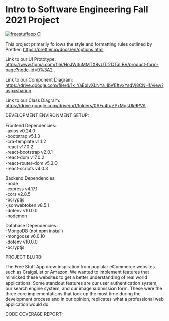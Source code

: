 # Intro to Software Engineering Fall 2021 Project

[![freestuffapp CI](https://github.com/Free-Stuff-App/csc307project/actions/workflows/node.js.yml/badge.svg)](https://github.com/Free-Stuff-App/csc307project/actions/workflows/node.js.yml)

This project primarily follows the style and formatting rules outlined by Prettier: https://prettier.io/docs/en/options.html.    

Link to our UI Prototype: https://www.figma.com/file/HoJW3uMMTX8vUTr2DTaLBV/product-form-page?node-id=9%3A2 .

Link to our Component Diagram: https://drive.google.com/file/d/1x_YaEbIvXLNYa_1bVEftvxYsdVj8CNHf/view?usp=sharing . 

Link to our Class Diagram: https://drive.google.com/drive/u/1/folders/0AFu4tuZPxMqsUk9PVA  .

DEVELOPMENT ENVIRONMENT SETUP:

Frontend Dependencies:  
-axios v0.24.0  
-bootstrap v5.1.3  
-cra-template v1.1.2  
-react v17.0.2  
-react-bootstrap v2.0.1  
-react-dom v17.0.2  
-react-router-dom v5.3.0  
-react-scripts v4.0.3  
  
Backend Dependencies:  
-node  
-express v4.17.1  
-cors v2.8.5  
-bcryptjs  
-jsonwebtoken v8.5.1  
-dotenv v10.0.0  
-nodemon  
  
Database Dependencies:  
-MongoDB (not npm install)  
-mongoose v6.0.10  
-dotenv v10.0.0  
-bcryptjs  


PROJECT BLURB:

The Free Stuff App drew inspiration from poplular eCommerce websites such as CraigsList or Amazon.  We wanted to implement features that mimicked these websites to get a better understanding of real world applications.  Some standout features are our user authentication system, our search engine system, and our image submission form.  These were the three core implementations that took up the most time during the development process and in our opinion, replicates what a professional web application would do.


CODE COVERAGE REPORT:




